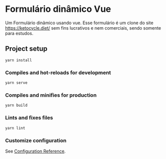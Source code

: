 # Formulário dinâmico Vue

Um Formulário dinâmico usando vue. Esse formulário é um clone do site https://ketocycle.diet/ sem fins lucrativos e nem comerciais, sendo somente para estudos.

## Project setup
```
yarn install
```

### Compiles and hot-reloads for development
```
yarn serve
```

### Compiles and minifies for production
```
yarn build
```

### Lints and fixes files
```
yarn lint
```

### Customize configuration
See [Configuration Reference](https://cli.vuejs.org/config/).

